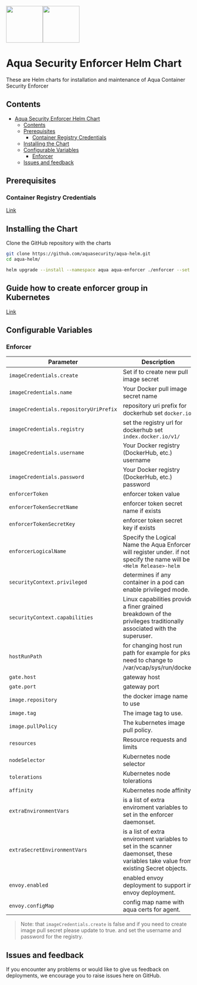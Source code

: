 <img src="https://avatars3.githubusercontent.com/u/12783832?s=200&v=4" height="100" width="100" /><img src="https://avatars3.githubusercontent.com/u/15859888?s=200&v=4" width="100" height="100"/>

# Aqua Security Enforcer Helm Chart

These are Helm charts for installation and maintenance of Aqua Container Security Enforcer

## Contents

- [Aqua Security Enforcer Helm Chart](#aqua-security-enforcer-helm-chart)
  - [Contents](#contents)
  - [Prerequisites](#prerequisites)
    - [Container Registry Credentials](#container-registry-credentials)
  - [Installing the Chart](#installing-the-chart)
  - [Configurable Variables](#configurable-variables)
    - [Enforcer](#enforcer)
  - [Issues and feedback](#issues-and-feedback)

## Prerequisites

### Container Registry Credentials

[Link](../docs/imagepullsecret.md)

## Installing the Chart

Clone the GitHub repository with the charts

```bash
git clone https://github.com/aquasecurity/aqua-helm.git
cd aqua-helm/
```

```bash
helm upgrade --install --namespace aqua aqua-enforcer ./enforcer --set imageCredentials.username=<>,imageCredentials.password=<>,enforcerToken=<aquasec-token>
```

## Guide how to create enforcer group in Kubernetes

[Link](https://docs.aquasec.com/docs/kubernetes#section-step-4-deploy-aqua-enforcers)

## Configurable Variables

### Enforcer

Parameter | Description | Default
--------- | ----------- | -------
`imageCredentials.create` | Set if to create new pull image secret | `false`
`imageCredentials.name` | Your Docker pull image secret name | `aqua-registry-secret`
`imageCredentials.repositoryUriPrefix` | repository uri prefix for dockerhub set `docker.io` | `registry.aquasec.com`
`imageCredentials.registry` | set the registry url for dockerhub set `index.docker.io/v1/` | `registry.aquasec.com`
`imageCredentials.username` | Your Docker registry (DockerHub, etc.) username | `aqua-registry-secret`
`imageCredentials.password` | Your Docker registry (DockerHub, etc.) password | `unset`
`enforcerToken` | enforcer token value | `""`
`enforcerTokenSecretName` | enforcer token secret name if exists | `null`
`enforcerTokenSecretKey` | enforcer token secret key if exists | `null`
`enforcerLogicalName` | Specify the Logical Name the Aqua Enforcer will register under. if not specify the name will be `<Helm Release>-helm` | `unset`
`securityContext.privileged` | determines if any container in a pod can enable privileged mode. | `true`
`securityContext.capabilities` | Linux capabilities provide a finer grained breakdown of the privileges traditionally associated with the superuser. | `unset`
`hostRunPath` |	for changing host run path for example for pks need to change to /var/vcap/sys/run/docker	| `unset`
`gate.host` | gateway host | `aqua-gateway-svc`
`gate.port` | gateway port | `8443`
`image.repository` | the docker image name to use | `enforcer`
`image.tag` | The image tag to use. | `5.3`
`image.pullPolicy` | The kubernetes image pull policy. | `IfNotPresent`
`resources` |	Resource requests and limits | `{}`
`nodeSelector` |	Kubernetes node selector	| `{}`
`tolerations` |	Kubernetes node tolerations	| `[]`
`affinity` |	Kubernetes node affinity | `{}`
`extraEnvironmentVars` | is a list of extra enviroment variables to set in the enforcer daemonset. | `{}`
`extraSecretEnvironmentVars` | is a list of extra enviroment variables to set in the scanner daemonset, these variables take value from existing Secret objects. | `[]`
`envoy.enabled` | enabled envoy deployment to support in envoy deployment. | `false`
`envoy.configMap` | config map name with aqua certs for agent. | ``

> Note: that `imageCredentials.create` is false and if you need to create image pull secret please update to true. and set the username and password for the registry.

## Issues and feedback

If you encounter any problems or would like to give us feedback on deployments, we encourage you to raise issues here on GitHub.
